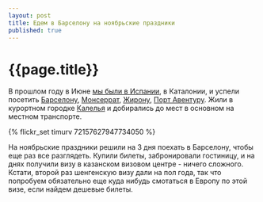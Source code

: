 ```yaml
---
layout: post
title: Едем в Барселону на ноябрьские праздники
published: true
---
```


# {{page.title}}

В прошлом году в Июне [мы были в Испании](http://www.tripit.com/trip/public/id/F6249FB73B42), в Каталонии, и успели посетить [Барселону][barsa], [Монсеррат][monserrat], [Жирону][zhirona], [Порт Авентуру][port_aventura]. Жили в курортном городке [Калелья][kalella] и добирались до мест в основном на местном транспорте.

{% flickr_set timurv 72157627947734050 %}

На ноябрьские праздники решили на 3 дня поехать в Барселону, чтобы еще раз все разглядеть. Купили билеты, забронировали гостиницу, и на днях получили визу в казанском визовом центре - ничего сложного. Кстати, второй раз шенгенскую визу дали на пол года, так что попробуем обязательно еще куда нибудь смотаться в Европу по этой визе, если найдем дешевые билеты.

[kalella]: http://ru.wikipedia.org/wiki/%D0%9A%D0%B0%D0%BB%D0%B5%D0%BB%D1%8C%D1%8F
[port_aventura]: http://ru.wikipedia.org/wiki/%D0%9F%D0%BE%D1%80%D1%82_%D0%90%D0%B2%D0%B5%D0%BD%D1%82%D1%83%D1%80%D0%B0
[zhirona]: http://ru.wikipedia.org/wiki/%D0%96%D0%B8%D1%80%D0%BE%D0%BD%D0%B0
[barsa]: http://ru.wikipedia.org/wiki/%D0%91%D0%B0%D1%80%D1%81%D0%B5%D0%BB%D0%BE%D0%BD%D0%B0
[monserrat]: http://ru.wikipedia.org/wiki/%D0%9C%D0%BE%D0%BD%D1%81%D0%B5%D1%80%D1%80%D0%B0%D1%82_(%D0%BC%D0%BE%D0%BD%D0%B0%D1%81%D1%82%D1%8B%D1%80%D1%8C)
